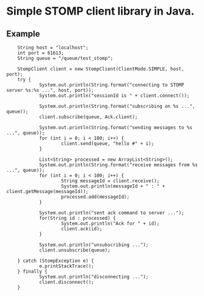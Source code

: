 Simple STOMP client library in Java.
========


## Example


        String host = "localhost";
        int port = 61613;
        String queue = "/queue/test_stomp";
        
        StompClient client = new StompClient(ClientMode.SIMPLE, host, port);
        try {
                System.out.println(String.format("connecting to STOMP server %s:%s ...", host, port));
                System.out.println("sessionId is " + client.connect());
        
                System.out.println(String.format("subscribing on %s ...", queue));
                client.subscribe(queue, Ack.client);
        
                System.out.println(String.format("sending messages to %s ...", queue));
                for (int i = 0; i < 100; i++) {
                        client.send(queue, "hello #" + i);
                }
                
                List<String> processed = new ArrayList<String>();
                System.out.println(String.format("receive messages from %s ...", queue));
                for (int i = 0; i < 100; i++) {
                        String messageId = client.receive();
                        System.out.println(messageId + " : " + client.getMessage(messageId));
                        processed.add(messageId);
                }
                
                System.out.println("sent ack command to server ...");
                for(String id : processed) {
                        System.out.println("Ack for " + id);
                        client.ack(id);
                }
        
                System.out.println("unsubscribing ...");
                client.unsubscribe(queue);
                
        } catch (StompException e) {
                e.printStackTrace();
        } finally {
                System.out.println("disconnecting ...");
                client.disconnect();
        }

